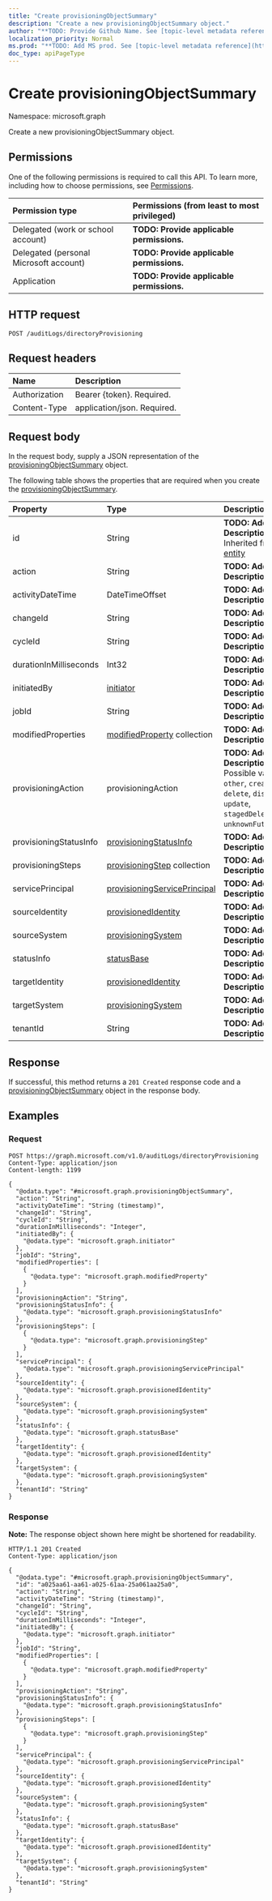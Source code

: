 ```yaml
---
title: "Create provisioningObjectSummary"
description: "Create a new provisioningObjectSummary object."
author: "**TODO: Provide Github Name. See [topic-level metadata reference](https://msgo.azurewebsites.net/add/document/guidelines/metadata.html#topic-level-metadata)**"
localization_priority: Normal
ms.prod: "**TODO: Add MS prod. See [topic-level metadata reference](https://msgo.azurewebsites.net/add/document/guidelines/metadata.html#topic-level-metadata)**"
doc_type: apiPageType
---
```


# Create provisioningObjectSummary
Namespace: microsoft.graph



Create a new provisioningObjectSummary object.

## Permissions
One of the following permissions is required to call this API. To learn more, including how to choose permissions, see [Permissions](/graph/permissions-reference).

|Permission type|Permissions (from least to most privileged)|
|:---|:---|
|Delegated (work or school account)|**TODO: Provide applicable permissions.**|
|Delegated (personal Microsoft account)|**TODO: Provide applicable permissions.**|
|Application|**TODO: Provide applicable permissions.**|

## HTTP request

<!-- {
  "blockType": "ignored"
}
-->
``` http
POST /auditLogs/directoryProvisioning
```

## Request headers
|Name|Description|
|:---|:---|
|Authorization|Bearer {token}. Required.|
|Content-Type|application/json. Required.|

## Request body
In the request body, supply a JSON representation of the [provisioningObjectSummary](../resources/provisioningobjectsummary.md) object.

The following table shows the properties that are required when you create the [provisioningObjectSummary](../resources/provisioningobjectsummary.md).

|Property|Type|Description|
|:---|:---|:---|
|id|String|**TODO: Add Description** Inherited from [entity](../resources/entity.md)|
|action|String|**TODO: Add Description**|
|activityDateTime|DateTimeOffset|**TODO: Add Description**|
|changeId|String|**TODO: Add Description**|
|cycleId|String|**TODO: Add Description**|
|durationInMilliseconds|Int32|**TODO: Add Description**|
|initiatedBy|[initiator](../resources/initiator.md)|**TODO: Add Description**|
|jobId|String|**TODO: Add Description**|
|modifiedProperties|[modifiedProperty](../resources/modifiedproperty.md) collection|**TODO: Add Description**|
|provisioningAction|provisioningAction|**TODO: Add Description**. Possible values are: `other`, `create`, `delete`, `disable`, `update`, `stagedDelete`, `unknownFutureValue`.|
|provisioningStatusInfo|[provisioningStatusInfo](../resources/provisioningstatusinfo.md)|**TODO: Add Description**|
|provisioningSteps|[provisioningStep](../resources/provisioningstep.md) collection|**TODO: Add Description**|
|servicePrincipal|[provisioningServicePrincipal](../resources/provisioningserviceprincipal.md)|**TODO: Add Description**|
|sourceIdentity|[provisionedIdentity](../resources/provisionedidentity.md)|**TODO: Add Description**|
|sourceSystem|[provisioningSystem](../resources/provisioningsystem.md)|**TODO: Add Description**|
|statusInfo|[statusBase](../resources/statusbase.md)|**TODO: Add Description**|
|targetIdentity|[provisionedIdentity](../resources/provisionedidentity.md)|**TODO: Add Description**|
|targetSystem|[provisioningSystem](../resources/provisioningsystem.md)|**TODO: Add Description**|
|tenantId|String|**TODO: Add Description**|



## Response

If successful, this method returns a `201 Created` response code and a [provisioningObjectSummary](../resources/provisioningobjectsummary.md) object in the response body.

## Examples

### Request
<!-- {
  "blockType": "request",
  "name": "create_provisioningobjectsummary_from_"
}
-->
``` http
POST https://graph.microsoft.com/v1.0/auditLogs/directoryProvisioning
Content-Type: application/json
Content-length: 1199

{
  "@odata.type": "#microsoft.graph.provisioningObjectSummary",
  "action": "String",
  "activityDateTime": "String (timestamp)",
  "changeId": "String",
  "cycleId": "String",
  "durationInMilliseconds": "Integer",
  "initiatedBy": {
    "@odata.type": "microsoft.graph.initiator"
  },
  "jobId": "String",
  "modifiedProperties": [
    {
      "@odata.type": "microsoft.graph.modifiedProperty"
    }
  ],
  "provisioningAction": "String",
  "provisioningStatusInfo": {
    "@odata.type": "microsoft.graph.provisioningStatusInfo"
  },
  "provisioningSteps": [
    {
      "@odata.type": "microsoft.graph.provisioningStep"
    }
  ],
  "servicePrincipal": {
    "@odata.type": "microsoft.graph.provisioningServicePrincipal"
  },
  "sourceIdentity": {
    "@odata.type": "microsoft.graph.provisionedIdentity"
  },
  "sourceSystem": {
    "@odata.type": "microsoft.graph.provisioningSystem"
  },
  "statusInfo": {
    "@odata.type": "microsoft.graph.statusBase"
  },
  "targetIdentity": {
    "@odata.type": "microsoft.graph.provisionedIdentity"
  },
  "targetSystem": {
    "@odata.type": "microsoft.graph.provisioningSystem"
  },
  "tenantId": "String"
}
```


### Response
**Note:** The response object shown here might be shortened for readability.
<!-- {
  "blockType": "response",
  "truncated": true,
  "@odata.type": "microsoft.graph.provisioningObjectSummary"
}
-->
``` http
HTTP/1.1 201 Created
Content-Type: application/json

{
  "@odata.type": "#microsoft.graph.provisioningObjectSummary",
  "id": "a025aa61-aa61-a025-61aa-25a061aa25a0",
  "action": "String",
  "activityDateTime": "String (timestamp)",
  "changeId": "String",
  "cycleId": "String",
  "durationInMilliseconds": "Integer",
  "initiatedBy": {
    "@odata.type": "microsoft.graph.initiator"
  },
  "jobId": "String",
  "modifiedProperties": [
    {
      "@odata.type": "microsoft.graph.modifiedProperty"
    }
  ],
  "provisioningAction": "String",
  "provisioningStatusInfo": {
    "@odata.type": "microsoft.graph.provisioningStatusInfo"
  },
  "provisioningSteps": [
    {
      "@odata.type": "microsoft.graph.provisioningStep"
    }
  ],
  "servicePrincipal": {
    "@odata.type": "microsoft.graph.provisioningServicePrincipal"
  },
  "sourceIdentity": {
    "@odata.type": "microsoft.graph.provisionedIdentity"
  },
  "sourceSystem": {
    "@odata.type": "microsoft.graph.provisioningSystem"
  },
  "statusInfo": {
    "@odata.type": "microsoft.graph.statusBase"
  },
  "targetIdentity": {
    "@odata.type": "microsoft.graph.provisionedIdentity"
  },
  "targetSystem": {
    "@odata.type": "microsoft.graph.provisioningSystem"
  },
  "tenantId": "String"
}
```

